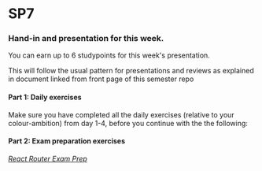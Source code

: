 # SP7

### Hand-in and presentation for this week.

You can earn up to 6 studypoints for this week's presentation.

This will follow the usual pattern for presentations and reviews as explained in document linked from front page of this semester repo

#### Part 1: Daily exercises

Make sure you have completed all the daily exercises (relative to your
colour-ambition) from day 1-4, before you continue with the the
following:

#### Part 2: Exam preparation exercises

[*React Router Exam Prep*](../exam_prep/exprep_react_router.md)  
